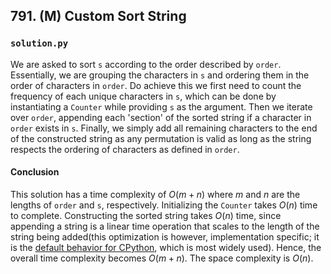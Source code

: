 ## 791. (M) Custom Sort String

### `solution.py`
We are asked to sort `s` according to the order described by `order`. Essentially, we are grouping the characters in `s` and ordering them in the order of characters in `order`. Do achieve this we first need to count the frequency of each unique characters in `s`, which can be done by instantiating a `Counter` while providing `s` as the argument. Then we iterate over `order`, appending each 'section' of the sorted string if a character in `order` exists in `s`. Finally, we simply add all remaining characters to the end of the constructed string as any permutation is valid as long as the string respects the ordering of characters as defined in `order`.  

#### Conclusion
This solution has a time complexity of $O(m+n)$ where $m$ and $n$ are the lengths of `order` and `s`, respectively. Initializing the `Counter` takes $O(n)$ time to complete. Constructing the sorted string takes $O(n)$ time, since appending a string is a linear time operation that scales to the length of the string being added(this optimization is however, implementation specific; it is the [default behavior for CPython](https://stackoverflow.com/questions/37133547/time-complexity-of-string-concatenation-in-python), which is most widely used). Hence, the overall time complexity becomes $O(m+n)$. The space complexity is $O(n)$.  
  

